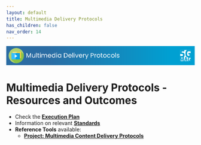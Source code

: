 ```yaml
---
layout: default
title: Multimedia Delivery Protocols
has_children: false
nav_order: 14
---
```


<img src="../assets/images/Banner_MD.png" /> 

# Multimedia Delivery Protocols - Resources and Outcomes

* Check the [**Execution Plan**](https://github.com/orgs/5G-MAG/projects/44/views/22)
* Information on relevant [**Standards**](https://5g-mag.github.io/Standards/pages/multimedia-content-delivery.html)
* **Reference Tools** available:
   * [**Project: Multimedia Content Delivery Protocols**](https://5g-mag.github.io/Getting-Started/pages/multimedia-content-delivery/)
